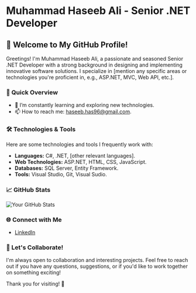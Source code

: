 # Muhammad Haseeb Ali - Senior .NET Developer

## 👋 Welcome to My GitHub Profile!

Greetings! I'm Muhammad Haseeb Ali, a passionate and seasoned Senior .NET Developer with a strong background in designing and implementing innovative software solutions. I specialize in [mention any specific areas or technologies you're proficient in, e.g., ASP.NET, MVC, Web API, etc.].

### 🚀 Quick Overview

- 🌱 I’m constantly learning and exploring new technologies.
- 📫 How to reach me: haseeb.has96@gmail.com.

### 🛠️ Technologies & Tools

Here are some technologies and tools I frequently work with:

- **Languages:** C#, .NET, [other relevant languages].
- **Web Technologies:** ASP.NET, HTML, CSS, JavaScript.
- **Databases:** SQL Server, Entity Framework.
- **Tools:** Visual Studio, Git, Visual Sudio.


### 📈 GitHub Stats

![Your GitHub Stats](https://github-readme-stats.vercel.app/api?username=im-haseeb&show_icons=true&theme=dark)

### 🌐 Connect with Me

- [LinkedIn](https://www.linkedin.com/in/im-haseeb47/) 

### 🤝 Let's Collaborate!

I'm always open to collaboration and interesting projects. Feel free to reach out if you have any questions, suggestions, or if you'd like to work together on something exciting!

Thank you for visiting! 🚀
